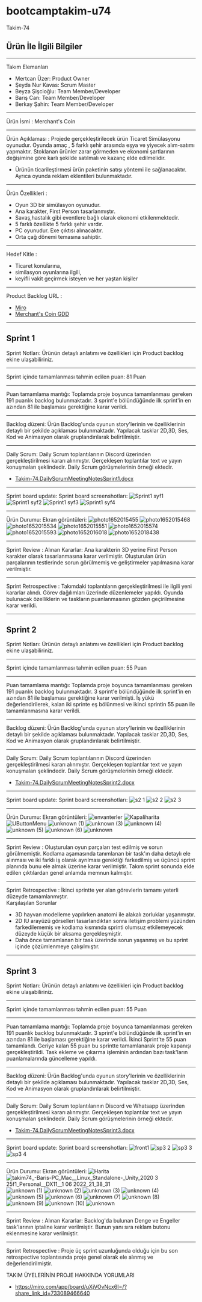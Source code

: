 # bootcamptakim-u74
Takim-74

Ürün İle İlgili Bilgiler
---------------------------------
_____________________________________________
Takım Elemanları

- Mertcan Üzer: Product Owner
- Şeyda Nur Kavas: Scrum Master
- Beyza Şişcioğlu: Team Member/Developer
- Barış Can: Team Member/Developer
- Berkay Şahin: Team Member/Developer
___________________________________
Ürün İsmi :
Merchant's Coin
____________________________________
Ürün Açıklaması :
Projede gerçekleştirilecek ürün Ticaret Simülasyonu oyunudur. Oyunda amaç , 5 farklı şehir arasında eşya ve yiyecek alım-satımı yapmaktır. Stoklanan ürünler zarar görmeden  ve ekonomi şartlarının değişimine göre karlı şekilde satılmalı ve kazanç elde edilmelidir.
- Ürünün ticarileştirmesi ürün paketinin satışı yöntemi ile sağlanacaktır. Ayrıca oyunda reklam eklentileri bulunmaktadır.
_____________________________________
Ürün Özellikleri :
- Oyun 3D bir simülasyon oyunudur.
- Ana karakter, First Person tasarlanmıştır.
- Savaş,hastalık gibi eventlere bağlı olarak ekonomi etkilenmektedir.
- 5 farklı özellikte 5 farklı şehir vardır.
- PC oyunudur. Exe çıktısı alınacaktır.
- Orta çağ dönemi temasına sahiptir.
______________________________________________________________
Hedef Kitle :
- Ticaret konularına,
- similasyon oyunlarına ilgili, 
- keyifli vakit geçirmek isteyen ve her yaştan kişiler
____________________________________________________
Product Backlog URL :
- [Miro](https://miro.com/app/board/uXjVO2sqe6U=/?share_link_id=689134489862) 
- [Merchant's Coin GDD](https://github.com/Finrai/bootcamptakim-u74/files/8646988/Merchant.s.Coin.docx)
____________________________________________________________________________

 Sprint 1
 ----
Sprint Notları: Ürünün detaylı anlatımı ve özellikleri için Product backlog ekine ulaşabiliriniz.
_________________________________________________________________
Sprint içinde tamamlanması tahmin edilen puan: 81 Puan
______________________________________________________________________
Puan tamamlama mantığı: Toplamda proje boyunca tamamlanması gereken 191 puanlık backlog bulunmaktadır. 3 sprint'e bölündüğünde ilk sprint'in en azından 81 ile başlaması gerektiğine karar verildi.
_____________________________________________
Backlog düzeni: Ürün Backlog'unda oyunun story'lerinin ve özelliklerinin detaylı bir şekilde açıklaması bulunmaktadır. Yapılacak tasklar 2D,3D, Ses, Kod ve Animasyon olarak gruplandırılarak belirtilmiştir.
________________________________________________________
Daily Scrum: Daily Scrum toplantılarının Discord üzerinden gerçekleştirilmesi kararı alınmıştır. Gerçekleşen toplantılar text ve yayın konuşmaları şeklindedir.
Daily Scrum görüşmelerinin örneği ektedir.
- [Takim-74.DailyScrumMeetingNotesSprint1.docx](https://github.com/Finrai/bootcamptakim-u74/files/8653856/Takim-74.DailyScrumMeetingNotesSprint1.docx)


_____________________________________
Sprint board update: Sprint board screenshotları:
![Sprint1 syf1](https://user-images.githubusercontent.com/95469999/167463017-4a2188c0-bd05-4c81-8f68-ca5ecc4ec14e.jpeg)
![Sprint1 syf2](https://user-images.githubusercontent.com/95469999/167463023-aa06265a-58b1-4e12-9397-c22362c87f43.jpeg)
![Sprint1 syf3](https://user-images.githubusercontent.com/95469999/167463025-88a00ad5-9abf-4ca6-923b-5d6f2a779b6a.jpg)
![Sprint1 syf4](https://user-images.githubusercontent.com/95469999/167463028-0810f834-5921-482a-afd1-be41f12114e8.jpg)

______________________________________________________________
Ürün Durumu: Ekran görüntüleri:
![photo1652015455](https://user-images.githubusercontent.com/95469999/167298064-9a5ddfcd-aa56-4eef-85dd-6ddc8c5bfd6e.jpeg)
![photo1652015468](https://user-images.githubusercontent.com/95469999/167298066-834c3af6-f552-417b-8de2-8981723ba2f0.jpeg)
![photo1652015534](https://user-images.githubusercontent.com/95469999/167298067-3909611d-e45c-4d92-a0c8-84b46bac4fa2.jpeg)
![photo1652015551](https://user-images.githubusercontent.com/95469999/167298068-b799c41c-465b-4588-82b6-91f95deb8d6f.jpeg)
![photo1652015574](https://user-images.githubusercontent.com/95469999/167298069-175abb62-1d61-44a0-bf28-f76771aaa818.jpeg)
![photo1652015593](https://user-images.githubusercontent.com/95469999/167298070-f88d0ba5-4a2f-4caa-814a-1e0f259a88c5.jpeg)
![photo1652016018](https://user-images.githubusercontent.com/95469999/167298153-973b8db6-64b0-49ee-9869-3f19e080221e.jpeg)
![photo1652018438](https://user-images.githubusercontent.com/95469999/167299829-4ac60fd4-eff8-493f-8c68-db1ca141ac4f.jpeg)



__________________________________________________________________
Sprint Review : 
Alınan Kararlar: Ana karakterin 3D yerine First Person karakter olarak tasarlanmasına karar verilmiştir.
Oluşturulan ürün parçalarının testlerinde sorun görülmemiş ve geliştirmeler yapılmasına karar verilmiştir.
__________________________________________________________________________
Sprint Retrospective :
Takımdaki toplantıların gerçekleştirilmesi ile ilgili yeni kararlar alındı. 
Görev dağılımları üzerinde düzenlemeler yapıldı.
Oyunda bulunacak özelliklerin ve taskların puanlanmasının gözden geçirilmesine karar verildi.

***
 Sprint 2
 ----
Sprint Notları: Ürünün detaylı anlatımı ve özellikleri için Product backlog ekine ulaşabiliriniz.
_________________________________________________________________
Sprint içinde tamamlanması tahmin edilen puan: 55 Puan
______________________________________________________________________
Puan tamamlama mantığı: Toplamda proje boyunca tamamlanması gereken 191 puanlık backlog bulunmaktadır. 3 sprint'e bölündüğünde ilk sprint'in en azından 81 ile başlaması gerektiğine karar verilmişti. İş yükü değerlendirilerek, kalan iki sprinte eş bölünmesi ve ikinci sprintin 55 puan ile tamamlanmasına karar verildi. 
_____________________________________________
Backlog düzeni: Ürün Backlog'unda oyunun story'lerinin ve özelliklerinin detaylı bir şekilde açıklaması bulunmaktadır. Yapılacak tasklar 2D,3D, Ses, Kod ve Animasyon olarak gruplandırılarak belirtilmiştir.
________________________________________________________
Daily Scrum: Daily Scrum toplantılarının Discord üzerinden gerçekleştirilmesi kararı alınmıştır. Gerçekleşen toplantılar text ve yayın konuşmaları şeklindedir.
Daily Scrum görüşmelerinin örneği ektedir.
- [Takim-74.DailyScrumMeetingNotesSprint2.docx](https://github.com/Finrai/bootcamptakim-u74/files/8749929/Takim-74.DailyScrumMeetingNotesSprint2.docx)





_____________________________________
Sprint board update: Sprint board screenshotları:
![s2 1](https://user-images.githubusercontent.com/95469999/169702125-c8cc4c3b-9bca-41e6-9fa2-b67b39087d4a.jpg)
![s2 2](https://user-images.githubusercontent.com/95469999/169702130-062d88c8-2841-4e68-a28d-db8c515cfcbe.jpg)
![s2 3](https://user-images.githubusercontent.com/95469999/169702133-2ee31902-0683-43ad-bde5-bc103ffb91f4.jpg)


______________________________________________________________
Ürün Durumu: Ekran görüntüleri:
![envanterler](https://user-images.githubusercontent.com/95469999/169702150-1d5329aa-c693-43b6-a5c3-1b07a51b7c6d.png)
![Kapaliharita](https://user-images.githubusercontent.com/95469999/169702155-28000381-77e0-4c59-9e74-dc9def7babf3.png)
![UButtonMenu](https://user-images.githubusercontent.com/95469999/169702156-c3ab5882-dbdf-4769-93cf-d7b5e98cd21b.png)
![unknown (1)](https://user-images.githubusercontent.com/95469999/169702158-43bf94be-0704-49d4-8b3e-06fe434bad42.png)
![unknown (3)](https://user-images.githubusercontent.com/95469999/169702161-ffd23a8d-8208-4890-a8fb-926b4367097c.png)
![unknown (4)](https://user-images.githubusercontent.com/95469999/169702162-d93c9b8c-55ae-488b-acee-415129b2716d.png)
![unknown (5)](https://user-images.githubusercontent.com/95469999/169702163-0172b101-d08c-4272-a884-2f6fde9e9a1e.png)
![unknown (6)](https://user-images.githubusercontent.com/95469999/169702165-bb0dcad5-0edc-46f1-9f2c-787156f84f81.png)
![unknown](https://user-images.githubusercontent.com/95469999/169702166-29ae1cf2-63c2-4cd8-a624-d55269d312ab.png)



__________________________________________________________________
Sprint Review : Oluşturulan oyun parçaları test edilmiş ve sorun görülmemiştir. Kodlama aşamasında tanımlanan bir task'ın daha detaylı ele alınması ve iki farklı iş olarak ayrılması gerektiği farkedilmiş ve üçüncü sprint planında bunu ele almak üzerine karar verilmiştir.
Takım sprint sonunda elde edilen çıktılardan genel anlamda memnun kalmıştır.
__________________________________________________________________________
Sprint Retrospective : İkinci sprintte yer alan görevlerin tamamı yeterli düzeyde tamamlanmıştır.                                                                             
Karşılaşılan Sorunlar                                                                                                                                                       
- 3D hayvan modelleme yapılırken anatomi ile alakalı zorluklar yaşanmıştır.
- 2D IU arayüzü görselleri tasarlandıktan sonra iletişim problemi yüzünden farkedilememiş ve kodlama kısmında sprinti olumsuz etkilemeyecek düzeyde küçük bir aksama gerçekleşmiştir.
- Daha önce tamamlanan bir task üzerinde sorun yaşanmış ve bu sprint içinde çözümlenmeye çalışılmıştır.
 ***
Sprint 3
 ----
Sprint Notları: Ürünün detaylı anlatımı ve özellikleri için Product backlog ekine ulaşabiliriniz.
_________________________________________________________________
Sprint içinde tamamlanması tahmin edilen puan: 55 Puan
______________________________________________________________________
Puan tamamlama mantığı: Toplamda proje boyunca tamamlanması gereken 191 puanlık backlog bulunmaktadır. 3 sprint'e bölündüğünde ilk sprint'in en azından 81 ile başlaması gerektiğine karar verildi. İkinci Sprint'te 55 puan tamamlandı. Geriye kalan 55 puan bu sprintte tamamlanarak proje kapanışı gerçekleştirildi. Task ekleme ve çıkarma işleminin ardından bazı task'ların puanlamalarında güncelleme yapıldı.
_____________________________________________
Backlog düzeni: Ürün Backlog'unda oyunun story'lerinin ve özelliklerinin detaylı bir şekilde açıklaması bulunmaktadır. Yapılacak tasklar 2D,3D, Ses, Kod ve Animasyon olarak gruplandırılarak belirtilmiştir.
________________________________________________________
Daily Scrum: Daily Scrum toplantılarının Discord ve Whatsapp üzerinden gerçekleştirilmesi kararı alınmıştır. Gerçekleşen toplantılar text ve yayın konuşmaları şeklindedir.
Daily Scrum görüşmelerinin örneği ektedir.
- [Takim-74.DailyScrumMeetingNotesSprint3.docx](https://github.com/Finrai/bootcamptakim-u74/files/8843807/Takim-74.DailyScrumMeetingNotesSprint3.docx)




_____________________________________
Sprint board update: Sprint board screenshotları:
![front1](https://user-images.githubusercontent.com/95469999/172148432-f0bc2a30-851b-49d1-a8f0-a582335f3557.jpg)
![sp3 2](https://user-images.githubusercontent.com/95469999/172146537-e5147664-4c99-46c5-b212-28c6c8f36fe7.png)
![sp3 3](https://user-images.githubusercontent.com/95469999/172146538-e0e8438e-2a1f-4019-815d-e835d8a69d87.png)
![sp3 4](https://user-images.githubusercontent.com/95469999/172146540-50b79052-edbf-452e-a864-0041173b7e36.png)


______________________________________________________________
Ürün Durumu: Ekran görüntüleri:
![Harita](https://user-images.githubusercontent.com/95469999/172146388-b085279a-f396-4e0f-b47a-c60d219cc064.png)
![takim74_-_Baris_-_PC_Mac__Linux_Standalone_-_Unity_2020 3 25f1_Personal__DX11__1 06 2022_21_38_31](https://user-images.githubusercontent.com/95469999/172146408-8e5b8744-060f-41bb-a453-019b45a3ec7c.png)
![unknown (1)](https://user-images.githubusercontent.com/95469999/172146413-6fc1f3b1-e1bd-4503-ac4f-6d7d0dabd2b6.png)
![unknown (2)](https://user-images.githubusercontent.com/95469999/172146415-7811d596-1631-4d9c-8487-81e686a56aa9.png)
![unknown (3)](https://user-images.githubusercontent.com/95469999/172146420-95bacd74-dc5e-49db-ab3f-d8f8dba228e6.png)
![unknown (4)](https://user-images.githubusercontent.com/95469999/172146427-1cdbfa73-18ba-4a18-a1cf-1ad866093b01.png)
![unknown (5)](https://user-images.githubusercontent.com/95469999/172146430-b69c5840-257c-45b3-97a1-3d58b1ec8021.png)
![unknown (6)](https://user-images.githubusercontent.com/95469999/172146432-c6312766-d556-4926-942c-f21655535d6c.png)
![unknown (7)](https://user-images.githubusercontent.com/95469999/172146438-8854be3e-b488-4d9b-826f-c5cad4f6b2ae.png)
![unknown (8)](https://user-images.githubusercontent.com/95469999/172146443-6217c419-f079-40a7-a7ed-374cf33de78f.png)
![unknown (9)](https://user-images.githubusercontent.com/95469999/172146444-ab8cf501-6759-4fb3-ac55-dfc67e0b77e9.png)
![unknown (10)](https://user-images.githubusercontent.com/95469999/172146450-583e48fb-4807-4fde-a5b1-21c5f6a9ba02.png)
![unknown](https://user-images.githubusercontent.com/95469999/172146453-e6b199fb-1cfd-4f6b-a5ed-9bab11df4cf9.png)



__________________________________________________________________
Sprint Review : 
Alınan Kararlar: Backlog'da bulunan Denge ve Engeller task'larının iptaline karar verilmiştir.
Bunun yanı sıra reklam butonu eklenmesine karar verilmiştir.
__________________________________________________________________________
Sprint Retrospective :
Proje üç sprint uzunluğunda olduğu için bu son retrospective toplantısında proje genel olarak ele alınmış ve değerlendirilmiştir.

TAKIM ÜYELERİNİN PROJE HAKKINDA YORUMLARI 
- https://miro.com/app/board/uXjVOvNcx6I=/?share_link_id=733089466640
